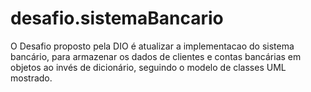 # desafio.sistemaBancario

O Desafio proposto pela DIO é atualizar a implementacao do sistema bancário, para armazenar os dados de clientes e contas bancárias em objetos ao invés de dicionário, seguindo o modelo de classes UML mostrado.
